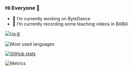 ### Hi Everyone 👋

- 🔭 I’m currently working on ByteDance
- 🌱 I’m currently recording some teaching videos in BiliBili

![Up主](https://stats.justsong.cn/api/bilibili/?id=482555152&theme=drak)

![Most used languages](https://github-readme-stats.vercel.app/api/top-langs/?username=minjs1cn&layout=compact&hide_border=true&langs_count=10)

[![GitHub stats](https://github-readme-stats.vercel.app/api?username=minjs1cn&show_icons=true&theme=radical)](https://github.com/anuraghazra/github-readme-stats)

![Metrics](https://metrics.lecoq.io/minjs1cn?template=classic&base.indepth=false&config.timezone=Asia%2FShanghai)

